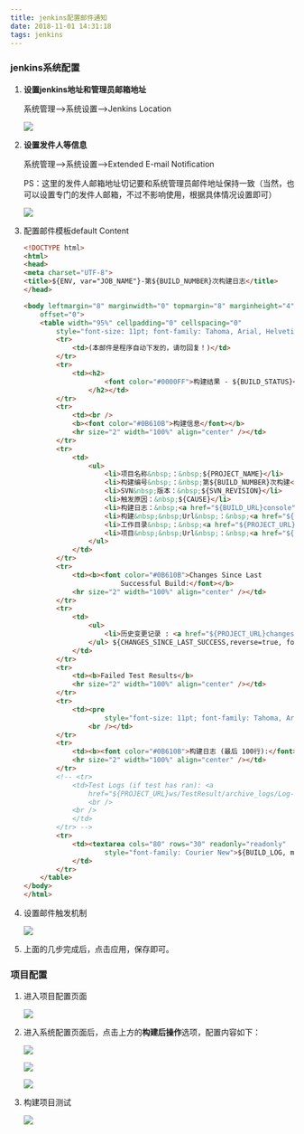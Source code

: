 ```yaml
---
title: jenkins配置邮件通知
date: 2018-11-01 14:31:18
tags: jenkins
---
```

### jenkins系统配置

1. **设置jenkins地址和管理员邮箱地址**

   系统管理-->系统设置-->Jenkins Location

   ![](http://ow83fnk93.bkt.clouddn.com/20181101143431.png)

   <!--more-->

2. **设置发件人等信息**

   系统管理-->系统设置-->Extended E-mail Notification

   PS：这里的发件人邮箱地址切记要和系统管理员邮件地址保持一致（当然，也可以设置专门的发件人邮箱，不过不影响使用，根据具体情况设置即可）

   ![](http://ow83fnk93.bkt.clouddn.com/20181101143854.png)

3. 配置邮件模板default Content

   ```html
   <!DOCTYPE html>
   <html>
   <head>
   <meta charset="UTF-8">
   <title>${ENV, var="JOB_NAME"}-第${BUILD_NUMBER}次构建日志</title>
   </head>
   
   <body leftmargin="8" marginwidth="0" topmargin="8" marginheight="4"
       offset="0">
       <table width="95%" cellpadding="0" cellspacing="0"
           style="font-size: 11pt; font-family: Tahoma, Arial, Helvetica, sans-serif">
           <tr>
               <td>(本邮件是程序自动下发的，请勿回复！)</td>
           </tr>
           <tr>
               <td><h2>
                       <font color="#0000FF">构建结果 - ${BUILD_STATUS}</font>
                   </h2></td>
           </tr>
           <tr>
               <td><br />
               <b><font color="#0B610B">构建信息</font></b>
               <hr size="2" width="100%" align="center" /></td>
           </tr>
           <tr>
               <td>
                   <ul>
                       <li>项目名称&nbsp;：&nbsp;${PROJECT_NAME}</li>
                       <li>构建编号&nbsp;：&nbsp;第${BUILD_NUMBER}次构建</li>
                       <li>SVN&nbsp;版本：&nbsp;${SVN_REVISION}</li>
                       <li>触发原因：&nbsp;${CAUSE}</li>
                       <li>构建日志：&nbsp;<a href="${BUILD_URL}console">${BUILD_URL}console</a></li>
                       <li>构建&nbsp;&nbsp;Url&nbsp;：&nbsp;<a href="${BUILD_URL}">${BUILD_URL}</a></li>
                       <li>工作目录&nbsp;：&nbsp;<a href="${PROJECT_URL}ws">${PROJECT_URL}ws</a></li>
                       <li>项目&nbsp;&nbsp;Url&nbsp;：&nbsp;<a href="${PROJECT_URL}">${PROJECT_URL}</a></li>
                   </ul>
               </td>
           </tr>
           <tr>
               <td><b><font color="#0B610B">Changes Since Last
                           Successful Build:</font></b>
               <hr size="2" width="100%" align="center" /></td>
           </tr>
           <tr>
               <td>
                   <ul>
                       <li>历史变更记录 : <a href="${PROJECT_URL}changes">${PROJECT_URL}changes</a></li>
                   </ul> ${CHANGES_SINCE_LAST_SUCCESS,reverse=true, format="Changes for Build #%n:<br />%c<br />",showPaths=true,changesFormat="<pre>[%a]<br />%m</pre>",pathFormat="&nbsp;&nbsp;&nbsp;&nbsp;%p"}
               </td>
           </tr>
           <tr>
               <td><b>Failed Test Results</b>
               <hr size="2" width="100%" align="center" /></td>
           </tr>
           <tr>
               <td><pre
                       style="font-size: 11pt; font-family: Tahoma, Arial, Helvetica, sans-serif">$FAILED_TESTS</pre>
                   <br /></td>
           </tr>
           <tr>
               <td><b><font color="#0B610B">构建日志 (最后 100行):</font></b>
               <hr size="2" width="100%" align="center" /></td>
           </tr>
           <!-- <tr>
               <td>Test Logs (if test has ran): <a
                   href="${PROJECT_URL}ws/TestResult/archive_logs/Log-Build-${BUILD_NUMBER}.zip">${PROJECT_URL}/ws/TestResult/archive_logs/Log-Build-${BUILD_NUMBER}.zip</a>
                   <br />
               <br />
               </td>
           </tr> -->
           <tr>
               <td><textarea cols="80" rows="30" readonly="readonly"
                       style="font-family: Courier New">${BUILD_LOG, maxLines=100}</textarea>
               </td>
           </tr>
       </table>
   </body>
   </html>
   ```

4. 设置邮件触发机制

   ![](http://ow83fnk93.bkt.clouddn.com/20181101144430.png)

5. 上面的几步完成后，点击应用，保存即可。

### 项目配置

1. 进入项目配置页面

   ![](http://ow83fnk93.bkt.clouddn.com/20181101144658.png)

2. 进入系统配置页面后，点击上方的**构建后操作**选项，配置内容如下：

   ![](http://ow83fnk93.bkt.clouddn.com/20181101144826.png)

   ![](http://ow83fnk93.bkt.clouddn.com/20181101145324.png)

   ![](http://ow83fnk93.bkt.clouddn.com/20181101145623.png)

3. 构建项目测试

   ![](http://ow83fnk93.bkt.clouddn.com/20181101145815.png)